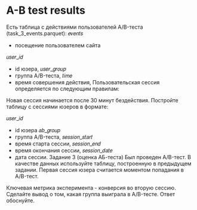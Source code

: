 # A-B test results
 
Есть таблица с действиями пользователей A/B-теста (task_3_events.parquet):
𝑒𝑣𝑒𝑛𝑡𝑠
 - посещение пользователем сайта

𝑢𝑠𝑒𝑟_𝑖𝑑
 - id юзера,
𝑢𝑠𝑒𝑟_𝑔𝑟𝑜𝑢𝑝
 - группа A/B-теста,
𝑡𝑖𝑚𝑒
 - время совершения действия,
Пользовательская сессия определяется по следующим правилам:

Новая сессия начинается после 30 минут бездействия.
Постройте таблицу с сессиями юзеров в формате:

𝑢𝑠𝑒𝑟_𝑖𝑑
 - id юзера
𝑎𝑏_𝑔𝑟𝑜𝑢𝑝
 - группа A/B-теста,
𝑠𝑒𝑠𝑠𝑖𝑜𝑛_𝑠𝑡𝑎𝑟𝑡
 - время старта сессии,
𝑠𝑒𝑠𝑠𝑖𝑜𝑛_𝑒𝑛𝑑
 - время окончания сессии,
𝑠𝑒𝑠𝑠𝑖𝑜𝑛_𝑑𝑎𝑡𝑒
 - дата сессии.
Задание 3 (оценка АБ-теста)
Был проведен A/B-тест.
В качестве данных используйте таблицу, построенную в предыдущем задании. Первая сессия юзера считается моментом попадания в A/B-тест.

Ключевая метрика эксперимента - конверсия во вторую сессию.
Сделайте вывод о том, какая группа выиграла в A/B-тесте. Ответ обоснуйте.
